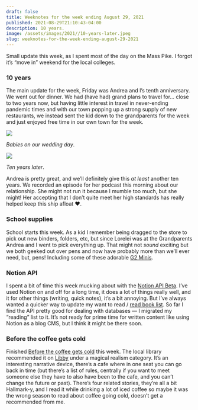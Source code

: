 ```yaml
---
draft: false
title: Weeknotes for the week ending August 29, 2021
published: 2021-08-29T21:10:43-04:00
description: 10 years.
image: /assets/images/2021//10-years-later.jpeg
slug: weeknotes-for-the-week-ending-august-29-2021
---
```


Small update this week, as I spent most of the day on the Mass Pike. I forgot it’s “move in” weekend for the local colleges.

### 10 years
The main update for the week, Friday was Andrea and I’s tenth anniversary. We went out for dinner. We had (have had) grand plans to travel for… close to two years now, but having little interest in travel in never-ending pandemic times and with our town popping up a strong supply of new restaurants, we instead sent the kid down to the grandparents for the week and just enjoyed free time in our own town for the week.

![](/assets/images/2021//a-and-j.jpeg)

_Babies on our wedding day_.

![](/assets/images/2021//10-years-later.jpeg)

_Ten years later_.

Andrea is pretty great, and we’ll definitely give this _at least_ another ten years. We recorded an episode for her podcast this morning about our relationship. She might not run it because I mumble too much, but she might! Her accepting that I don’t quite meet her high standards has really helped keep this ship afloat ❤️.

### School supplies
School starts this week. As a kid I remember being dragged to the store to pick out new binders, folders, etc, but since Lorelei was at the Grandparents Andrea and I went to pick everything up. That might not _sound_ exciting but we both geeked out over pens and now have probably more than we’ll ever need, but, pens! Including some of these adorable [G2 Minis](https://www.pilotpen.us/brands/g2/g2-mini/?product=1504).

### Notion API
I spent a bit of time this week mucking about with the [Notion API Beta](https://developers.notion.com). I’ve used Notion on and off for a long time, it does a lot of things really well, and it for other things (writing, quick notes), it’s a bit annoying. But I’ve always wanted a quicker way to update my want to read / [read book list](/books). So far I find the API pretty good for dealing with databases — I migrated my “reading” list to it. It’s not ready for prime time for written content like using Notion as a blog CMS, but I think it might be there soon.

### Before the coffee gets cold
Finished [Before the coffee gets cold](https://www.indiebound.org/book/9781335430991) this week. The local library recommended it on [Libby](https://www.overdrive.com/apps/libby/) under a magical realism category. It’s an interesting narrative device, there’s a cafe where in one seat you can go back in time (but there’s a list of rules, centrally if you want to meet someone else they have to also have been to the cafe, and you can’t change the future or past). There’s four related stories, they’re all a bit Hallmark-y, and I read it while drinking a lot of iced coffee so maybe it was the wrong season to read about coffee going cold, doesn’t get a recommended from me.

